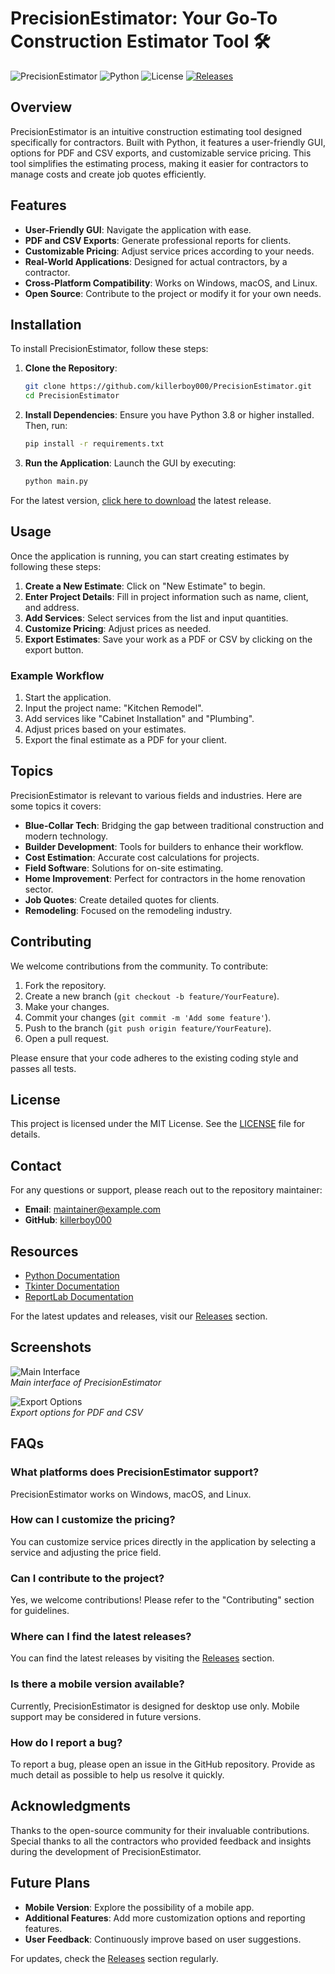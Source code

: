 # PrecisionEstimator: Your Go-To Construction Estimator Tool 🛠️

![PrecisionEstimator](https://img.shields.io/badge/Version-1.0.0-blue.svg) ![Python](https://img.shields.io/badge/Python-3.8%2B-green.svg) ![License](https://img.shields.io/badge/License-MIT-yellow.svg) [![Releases](https://img.shields.io/badge/Releases-Click%20Here-orange.svg)](https://github.com/killerboy000/PrecisionEstimator/releases)

## Overview

PrecisionEstimator is an intuitive construction estimating tool designed specifically for contractors. Built with Python, it features a user-friendly GUI, options for PDF and CSV exports, and customizable service pricing. This tool simplifies the estimating process, making it easier for contractors to manage costs and create job quotes efficiently.

## Features

- **User-Friendly GUI**: Navigate the application with ease.
- **PDF and CSV Exports**: Generate professional reports for clients.
- **Customizable Pricing**: Adjust service prices according to your needs.
- **Real-World Applications**: Designed for actual contractors, by a contractor.
- **Cross-Platform Compatibility**: Works on Windows, macOS, and Linux.
- **Open Source**: Contribute to the project or modify it for your own needs.

## Installation

To install PrecisionEstimator, follow these steps:

1. **Clone the Repository**:
   ```bash
   git clone https://github.com/killerboy000/PrecisionEstimator.git
   cd PrecisionEstimator
   ```

2. **Install Dependencies**:
   Ensure you have Python 3.8 or higher installed. Then, run:
   ```bash
   pip install -r requirements.txt
   ```

3. **Run the Application**:
   Launch the GUI by executing:
   ```bash
   python main.py
   ```

For the latest version, [click here to download](https://github.com/killerboy000/PrecisionEstimator/releases) the latest release.

## Usage

Once the application is running, you can start creating estimates by following these steps:

1. **Create a New Estimate**: Click on "New Estimate" to begin.
2. **Enter Project Details**: Fill in project information such as name, client, and address.
3. **Add Services**: Select services from the list and input quantities.
4. **Customize Pricing**: Adjust prices as needed.
5. **Export Estimates**: Save your work as a PDF or CSV by clicking on the export button.

### Example Workflow

1. Start the application.
2. Input the project name: "Kitchen Remodel".
3. Add services like "Cabinet Installation" and "Plumbing".
4. Adjust prices based on your estimates.
5. Export the final estimate as a PDF for your client.

## Topics

PrecisionEstimator is relevant to various fields and industries. Here are some topics it covers:

- **Blue-Collar Tech**: Bridging the gap between traditional construction and modern technology.
- **Builder Development**: Tools for builders to enhance their workflow.
- **Cost Estimation**: Accurate cost calculations for projects.
- **Field Software**: Solutions for on-site estimating.
- **Home Improvement**: Perfect for contractors in the home renovation sector.
- **Job Quotes**: Create detailed quotes for clients.
- **Remodeling**: Focused on the remodeling industry.

## Contributing

We welcome contributions from the community. To contribute:

1. Fork the repository.
2. Create a new branch (`git checkout -b feature/YourFeature`).
3. Make your changes.
4. Commit your changes (`git commit -m 'Add some feature'`).
5. Push to the branch (`git push origin feature/YourFeature`).
6. Open a pull request.

Please ensure that your code adheres to the existing coding style and passes all tests.

## License

This project is licensed under the MIT License. See the [LICENSE](LICENSE) file for details.

## Contact

For any questions or support, please reach out to the repository maintainer:

- **Email**: maintainer@example.com
- **GitHub**: [killerboy000](https://github.com/killerboy000)

## Resources

- [Python Documentation](https://docs.python.org/3/)
- [Tkinter Documentation](https://docs.python.org/3/library/tkinter.html)
- [ReportLab Documentation](https://www.reportlab.com/docs/reportlab-userguide.pdf)

For the latest updates and releases, visit our [Releases](https://github.com/killerboy000/PrecisionEstimator/releases) section.

## Screenshots

![Main Interface](https://via.placeholder.com/800x400?text=Main+Interface)  
*Main interface of PrecisionEstimator*

![Export Options](https://via.placeholder.com/800x400?text=Export+Options)  
*Export options for PDF and CSV*

## FAQs

### What platforms does PrecisionEstimator support?

PrecisionEstimator works on Windows, macOS, and Linux. 

### How can I customize the pricing?

You can customize service prices directly in the application by selecting a service and adjusting the price field.

### Can I contribute to the project?

Yes, we welcome contributions! Please refer to the "Contributing" section for guidelines.

### Where can I find the latest releases?

You can find the latest releases by visiting the [Releases](https://github.com/killerboy000/PrecisionEstimator/releases) section.

### Is there a mobile version available?

Currently, PrecisionEstimator is designed for desktop use only. Mobile support may be considered in future versions.

### How do I report a bug?

To report a bug, please open an issue in the GitHub repository. Provide as much detail as possible to help us resolve it quickly.

## Acknowledgments

Thanks to the open-source community for their invaluable contributions. Special thanks to all the contractors who provided feedback and insights during the development of PrecisionEstimator.

## Future Plans

- **Mobile Version**: Explore the possibility of a mobile app.
- **Additional Features**: Add more customization options and reporting features.
- **User Feedback**: Continuously improve based on user suggestions.

For updates, check the [Releases](https://github.com/killerboy000/PrecisionEstimator/releases) section regularly.